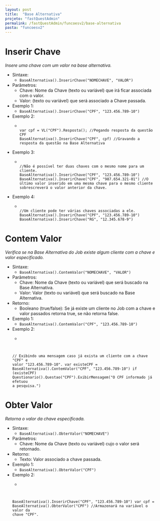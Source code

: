 ```yaml
---
layout: post
title:  "Base Alternativa"
projeto: "fastQuestAdmin"
permalink: /fastQuestAdmin/funcoesv2/base-alternativa
pasta: "funcoesv2"
---
```


# Inserir Chave

*Insere uma chave com um valor na base alternativa.*

- Sintaxe:
    - `BaseAlternativa().InserirChave("NOMECHAVE", "VALOR")`
- Parâmetros:
    - Chave: Nome da Chave (texto ou variável) que irá ficar associada com o valor.
    - Valor: (texto ou variável) que será associado a Chave passada.
- Exemplo 1:
    - `BaseAlternativa().InserirChave("CPF", "123.456.789-10")` 
- Exemplo 2:
    - <pre><code>
      var cpf = VL("CPF").Resposta(); //Pegando resposta da questão CPF
      BaseAlternativa().InserirChave("CPF", cpf) //Gravando a resposta da questão na Base Alternativa</code></pre>
- Exemplo 3:
    - <pre><code>
      //Não é possível ter duas chaves com o mesmo nome para um cliente.
      BaseAlternativa().InserirChave("CPF", "123.456.789-10")
      BaseAlternativa().InserirChave("CPF", "987.654.321-01") //O último valor inserido em uma mesma chave para o mesmo cliente sobrescreverá o valor anterior da chave.</code></pre>
- Exemplo 4:
    - <pre><code>
      //Um cliente pode ter várias chaves associadas a ele.
      BaseAlternativa().InserirChave("CPF", "123.456.789-10")
      BaseAlternativa().InserirChave("RG", "12.345.678-9")</code></pre>

# Contem Valor

*Verifica se na Base Alternativa do Job existe algum cliente com a chave e valor especificado.*

- Sintaxe:
    - `BaseAlternativa().ContemValor("NOMECHAVE", "VALOR")`
- Parâmetros:
    - Chave: Nome da Chave (texto ou variável) que será buscado na Base Alternativa.
    - Valor: Valor (texto ou variável) que será buscado na Base Alternativa.
- Retorno: 
    - Booleano (true/false): Se já existe um cliente no Job com a chave e valor passados retorna true, se não retorna false.
- Exemplo 1:
    - `BaseAlternativa().ContemValor("CPF", "123.456.789-10")` 
- Exemplo 2:
    - <pre><code> 
    // Exibindo uma mensagem caso já exista um cliente com a chave "CPF" e valor "123.456.789-10".
    var existeCPF = BaseAlternativa().ContemValor("CPF", "123.456.789-10")
    if (existeCPF)
        Questionario().Questao("CPF").ExibirMensagem("O CPF informado já efetuou a pesquisa.")</code></pre>

# Obter Valor

*Retorna o valor da chave especificada.*

- Sintaxe:
    - `BaseAlternativa().ObterValor("NOMECHAVE")`
- Parâmetros:
    - Chave: Nome da Chave (texto ou variável) cujo o valor será retornado.
- Retorno: 
    - Texto: Valor associado a chave passada.
- Exemplo 1:
    - `BaseAlternativa().ObterValor("CPF")` 
- Exemplo 2:
    - <pre><code>
    BaseAlternativa().InserirChave("CPF", "123.456.789-10")
    var cpf = BaseAlternativa().ObterValor("CPF") //Armazenará na variável o valor da chave "CPF".</code></pre>

